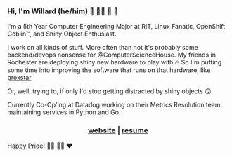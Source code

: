### Hi, I'm Willard (he/him) 🦎 🏳️‍🌈 🐧 👾

I'm a 5th Year Computer Engineering Major at RIT, Linux Fanatic, OpenShift Goblin™, and Shiny Object Enthusiast.

I work on all kinds of stuff. More often than not it's probably some backend/devops nonsense for @ComputerScienceHouse. My friends in Rochester are deploying shiny new hardware to play with 🔥 So I'm putting some time into improving the software that runs on that hardware, like [proxstar](https://github.com/computersciencehouse/proxstar)

Or, well, trying to, if only I'd stop getting distracted by shiny objects 🙃

Currently Co-Op'ing at Datadog working on their Metrics Resolution team maintaining services in Python and Go.

<h3 align="center">
  <a href="https://nilges.me">website</a> | <a href="http://resume.nilges.me">resume</a>
</h3>

Happy Pride! 🏳️‍⚧️ 🏳️‍🌈 ❤️ 

